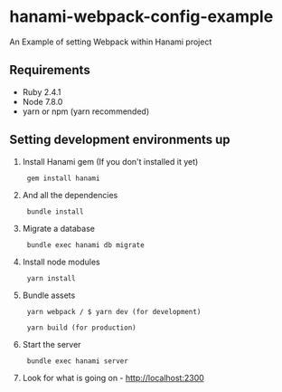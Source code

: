# hanami-webpack-config-example
An Example of setting Webpack within Hanami project

## Requirements

- Ruby 2.4.1
- Node 7.8.0
- yarn or npm (yarn recommended)

## Setting development environments up

1. Install Hanami gem (If you don't installed it yet)

        gem install hanami

1. And all the dependencies

        bundle install

1. Migrate a database

        bundle exec hanami db migrate

1. Install node modules

        yarn install

1. Bundle assets

        yarn webpack / $ yarn dev (for development)

        yarn build (for production)

1. Start the server

        bundle exec hanami server

1. Look for what is going on - <http://localhost:2300>